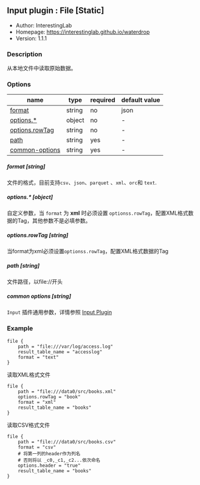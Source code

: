 ## Input plugin : File [Static]

* Author: InterestingLab
* Homepage: https://interestinglab.github.io/waterdrop
* Version: 1.1.1

### Description

从本地文件中读取原始数据。

### Options

| name | type | required | default value |
| --- | --- | --- | --- |
| [format](#format-string) | string | no | json |
| [options.*](#options-object) | object | no | - |
| [options.rowTag](#optionsrowTag-string) | string | no | - |
| [path](#path-string) | string | yes | - |
| [common-options](#common-options-string)| string | yes | - |

##### format [string]

文件的格式，目前支持`csv`、`json`、`parquet` 、`xml`、`orc`和 `text`.


##### options.* [object]

自定义参数，当 `format` 为 **xml** 时必须设置 `optionss.rowTag`，配置XML格式数据的Tag，其他参数不是必填参数。


##### options.rowTag [string]

当format为xml必须设置`optionss.rowTag`，配置XML格式数据的Tag


##### path [string]

文件路径，以file://开头


##### common options [string]

`Input` 插件通用参数，详情参照 [Input Plugin](/zh-cn/v1/configuration/input-plugin)


### Example

```
file {
    path = "file:///var/log/access.log"
    result_table_name = "accesslog"
    format = "text"
}
```

读取XML格式文件

```
file {
    path = "file:///data0/src/books.xml"
    options.rowTag = "book"
    format = "xml"
    result_table_name = "books"
}
```

读取CSV格式文件

```
file {
    path = "file:///data0/src/books.csv"
    format = "csv"
    # 将第一列的header作为列名
    # 否则将以 _c0,_c1,_c2...依次命名
    options.header = "true"
    result_table_name = "books"
}
```

